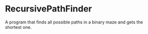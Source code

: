 # RecursivePathFinder
A program that finds all possible paths in a binary maze and gets the shortest one.